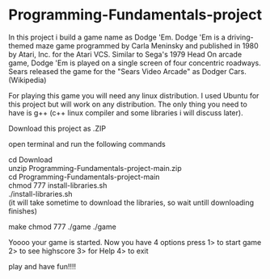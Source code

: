 # Programming-Fundamentals-project

In this project i build a game name as Dodge 'Em.
Dodge 'Em is a driving-themed maze game programmed by Carla Meninsky and published in 1980 by Atari, Inc. for the Atari VCS. Similar to Sega's 1979 Head On arcade game, Dodge 'Em is played on a single screen of four concentric roadways. Sears released the game for the "Sears Video Arcade" as Dodger Cars. (Wikipedia)

For playing this game you will need any linux distribution. I used Ubuntu for this project but will work on any distribution.
The only thing you need to have is g++ (c++ linux compiler and some libraries i will discuss later).

Download this project as .ZIP

open terminal and run the following commands

cd Download<br>
unzip Programming-Fundamentals-project-main.zip<br>
cd Programming-Fundamentals-project-main<br>
chmod 777 install-libraries.sh<br>
./install-libraries.sh<br>
(it will take sometime to download the libraries, so wait untill downloading finishes)

make
chmod 777 ./game
./game


Yoooo your game is started.
Now you have 4 options 
press 
1> to start game
2> to see highscore
3> for Help
4> to exit


play and have fun!!!!

